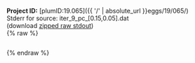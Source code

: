 **Project ID:** [plumID:19.065]({{ '/' | absolute_url }}eggs/19/065/)  
Stderr for source:  iter_9_pc_[0.15,0.05].dat   
(download [zipped raw stdout](iter_9_pc_[0.15,0.05].dat.plumed.stdout.txt.zip))  
{% raw %}
<pre>
</pre>
{% endraw %}
